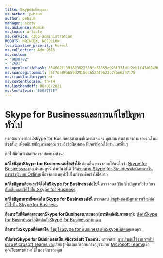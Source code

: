 ```yaml
---
title: Skypeธีมที่สะดุดตา
ms.author: pebaum
author: pebaum
manager: scotv
ms.audience: Admin
ms.topic: article
ms.service: o365-administration
ROBOTS: NOINDEX, NOFOLLOW
localization_priority: Normal
ms.collection: Adm_O365
ms.custom:
- "9000702"
- "2601"
ms.openlocfilehash: 354602ff39f823922329fc82855c023f331dff2cb1f43a6949653786a6df7f6d
ms.sourcegitcommit: b5f7da89a650d2915dc652449623c78be6247175
ms.translationtype: MT
ms.contentlocale: th-TH
ms.lasthandoff: 08/05/2021
ms.locfileid: "53957335"
---
```

# <a name="skype-for-business-common-issues-and-resolutions"></a>Skype for Businessและการแก้ไขปัญหาทั่วไป 

หากต้องการคําถามSkype for Businessคําถามที่เฉพาะเจาะจง คุณสามารถอ่านคําถามของคุณใหม่ช่วงสั้นๆ เพื่ออธิบายปัญหาของคุณ รวมถึงข้อผิดพลาด ฟีเจอร์ที่คุณใช้งาน และอื่นๆ 

ต่อไปนี้เป็นหัวข้อที่ร้องขอบ่อยบางส่วน:

**แก้ไขปัญหาSkype for Businessลงชื่อเข้าใช้:** ก่อนอื่น ตรวจสอบให้แน่ใจว่า [Skype for Businessของคุณ](https://admin.microsoft.com/Adminportal/Home?source=applauncher#/servicehealth)นั้นสมบูรณ์ ถ้าเป็นไปได้ ให้[ตรวจทาน Skype for Businessข้อผิดพลาดในการเข้าสู่ระบบ Online](https://docs.microsoft.com/SkypeForBusiness/set-up-skype-for-business-online/troubleshooting-sign-in-errors-for-admins#check-for-common-causes-of-skype-for-business-online-sign-in-errors)เพื่อขจัดสาเหตุทั่วไปในการลงชื่อเข้าใช้ได้ยาก
 
**แก้ไขปัญหาเสียงและวิดีโอในSkype for Businessต่อไปนี้** ตรวจสอบ [วิธีแก้ไขปัญหาทั่วไปเกี่ยวกับเสียงและวิดีโอใน Skype for Business](https://support.office.com/article/Troubleshoot-audio-and-video-in-Skype-for-Business-62777bc6-c52b-47ae-84ba-a8905c3b71dc) 

**แก้ไขปัญหาการเชื่อมต่อใน Skype for Businessดังนี้** ตรวจสอบ [โซลูชันของปัญหาการเชื่อมต่อทั่วไปใน Skype for Business](https://support.office.com/article/troubleshoot-connection-issues-in-skype-for-business-ca302828-783f-425c-bbe2-356348583771)

**สื่อสารกับที่ติดต่อภายนอกSkype for Businessภายนอก (การติดต่อกับภายนอก):** [ตั้งค่าSkype for Businessเพื่อติดต่อกับSkype for Businessภายนอก](https://docs.microsoft.com/SkypeForBusiness/set-up-skype-for-business-online/allow-users-to-contact-external-skype-for-business-users)

**สื่อสารกับSkypeที่ติดต่อได้:** [ให้ผู้ใช้Skype for Businessเพิ่มSkypeที่ติดต่อ](https://docs.microsoft.com/SkypeForBusiness/set-up-skype-for-business-online/let-skype-for-business-users-add-skype-contacts)ของคุณ

**อัปเกรดSkype for Businessเป็น Microsoft Teams:** ตรวจสอบ [การเริ่มต้นใช้งานการอัปเกรด Microsoft Teams และ](https://docs.microsoft.com/microsoftteams/upgrade-start-here)เรียนรู้เพิ่มเติมเกี่ยวกับการอยู่ร่วมกัน [Microsoft Teams](https://docs.microsoft.com/microsoftteams/coexistence-chat-calls-presence)เมื่อคุณTeamsนํามาใช้ในองค์กรของคุณ 